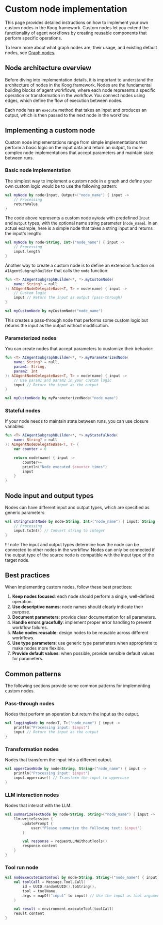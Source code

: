 # Custom node implementation

This page provides detailed instructions on how to implement your own custom nodes in the Koog framework. 
Custom nodes let you extend the functionality of agent workflows by creating reusable components that perform specific
operations.

To learn more about what graph nodes are, their usage, and existing default nodes, see [Graph nodes](nodes-and-components.md).

## Node architecture overview

Before diving into implementation details, it is important to understand the architecture of nodes in the Koog framework. Nodes are the fundamental building blocks of agent workflows, where each node represents a specific operation or transformation in the workflow. You connect nodes using edges, which define the flow of execution between nodes.

Each node has an `execute` method that takes an input and produces an output, which is then passed to the next node in the workflow.

## Implementing a custom node

Custom node implementations range from simple implementations that perform a basic logic on the input data and return
an output, to more complex node implementations that accept parameters and maintain state between runs.

### Basic node implementation

The simplest way to implement a custom node in a graph and define your own custom logic would be to use the following pattern:

```kotlin
val myNode by node<Input, Output>("node_name") { input ->
    // Processing
    returnValue
}
```

The code above represents a custom node `myNode` with predefined `Input` and `Output` types, with the optional name
string parameter (`node_name`). In an actual example, here is a simple node that takes a string input and returns
the input's length:

```kotlin
val myNode by node<String, Int>("node_name") { input ->
    // Processing
    input.length
}
```

Another way to create a custom node is to define an extension function on `AIAgentSubgraphBuilder` that
calls the `node` function:

```kotlin
fun <T> AIAgentSubgraphBuilder<*, *>.myCustomNode(
    name: String? = null
): AIAgentNodeDelegateBase<T, T> = node(name) { input ->
    // Custom logic
    input // Return the input as output (pass-through)
}

val myCustomNode by myCustomNode("node_name")
```

This creates a pass-through node that performs some custom logic but returns the input as the output without modification.

### Parameterized nodes

You can create nodes that accept parameters to customize their behavior:

```kotlin
fun <T> AIAgentSubgraphBuilder<*, *>.myParameterizedNode(
    name: String? = null,
    param1: String,
    param2: Int
): AIAgentNodeDelegateBase<T, T> = node(name) { input ->
    // Use param1 and param2 in your custom logic
    input // Return the input as the output
}

val myCustomNode by myParameterizedNode("node_name")
```

### Stateful nodes

If your node needs to maintain state between runs, you can use closure variables:

```kotlin
fun <T> AIAgentSubgraphBuilder<*, *>.myStatefulNode(
    name: String? = null
): AIAgentNodeDelegateBase<T, T> {
    var counter = 0

    return node(name) { input ->
        counter++
        println("Node executed $counter times")
        input
    }
}
```

## Node input and output types

Nodes can have different input and output types, which are specified as generic parameters:

```kotlin
val stringToIntNode by node<String, Int>("node_name") { input: String ->
    // Processing
    input.toInt() // Convert string to integer
}
```

!!! note
    The input and output types determine how the node can be connected to other nodes in the workflow. Nodes can only be connected if the output type of the source node is compatible with the input type of the target node.

## Best practices

When implementing custom nodes, follow these best practices:

1. **Keep nodes focused**: each node should perform a single, well-defined operation.
2. **Use descriptive names**: node names should clearly indicate their purpose.
3. **Document parameters**: provide clear documentation for all parameters.
4. **Handle errors gracefully**: implement proper error handling to prevent workflow failures.
5. **Make nodes reusable**: design nodes to be reusable across different workflows.
6. **Use type parameters**: use generic type parameters when appropriate to make nodes more flexible.
7. **Provide default values**: when possible, provide sensible default values for parameters.

## Common patterns

The following sections provide some common patterns for implementing custom nodes.

### Pass-through nodes

Nodes that perform an operation but return the input as the output.

```kotlin
val loggingNode by node<T, T>("node_name") { input ->
    println("Processing input: $input")
    input // Return the input as the output
}
```

### Transformation nodes

Nodes that transform the input into a different output.

```kotlin
val upperCaseNode by node<String, String>("node_name") { input ->
    println("Processing input: $input")
    input.uppercase() // Transform the input to uppercase
}
```

### LLM interaction nodes

Nodes that interact with the LLM.

```kotlin
val summarizeTextNode by node<String, String>("node_name") { input ->
    llm.writeSession {
        updatePrompt {
            user("Please summarize the following text: $input")
        }

        val response = requestLLMWithoutTools()
        response.content
    }
}
```

### Tool run node

```kotlin
val nodeExecuteCustomTool by node<String, String>("node_name") { input ->
    val toolCall = Message.Tool.Call(
        id = UUID.randomUUID().toString(),
        tool = toolName,
        args = mapOf("input" to input) // Use the input as tool arguments
    )

    val result = environment.executeTool(toolCall)
    result.content
}
```